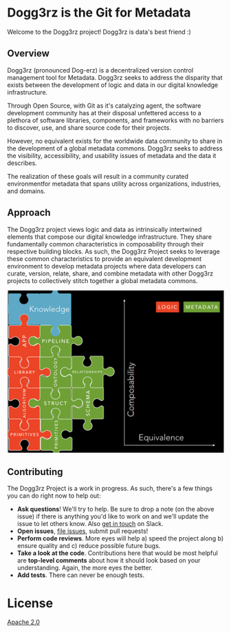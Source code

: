 # Dogg3rz is the Git for Metadata

Welcome to the Dogg3rz project! Dogg3rz is data's best friend :)

## Overview

Dogg3rz (pronounced Dog-erz) is a decentralized version control management tool for Metadata. Dogg3rz seeks to address the disparity that exists between the development of logic and data in our digital knowledge infrastructure.

Through Open Source, with Git as it's catalyzing agent, the software development community has at their disposal unfettered access to a plethora of software libraries, components, and frameworks  with no barriers to discover, use, and share source code for their projects.

However, no equivalent  exists for the worldwide data community to share in the development of a global metadata commons. Dogg3rz seeks to address the visibility, accessibility, and usability issues of metadata and the data it describes.

The realization of these goals will result in a community curated environmentfor metadata that spans utility across organizations, industries, and domains.

## Approach

The Dogg3rz project views logic and data as intrinsically intertwined elements that compose our digital knowledge infrastructure. They share fundamentally common characteristics in composability through their respective building blocks.   As such, the Dogg3rz Project seeks to leverage these common characteristics to provide an equivalent development environment to develop metadata projects where data developers can curate, version, relate, share,  and combine metadata with other Dogg3rz projects to collectively stitch together a global metadata commons.  

![Logic & Data](img/logic-metadata-puzzle.png)

## Contributing

The Dogg3rz Project is a work in progress. As such, there's a few things you can do right now to help out:

-   **Ask questions**! We'll try to help. Be sure to drop a note (on the above issue) if there is anything you'd like to work on and we'll update the issue to let others know. Also [get in touch](https://slack.textile.io) on Slack.
-   **Open issues**, [file issues](https://github.com/datacequia/go-dogg3rz/issues), submit pull requests!
-   **Perform code reviews**. More eyes will help a) speed the project along b) ensure quality and c) reduce possible future bugs.
-   **Take a look at the code**. Contributions here that would be most helpful are **top-level comments** about how it should look based on your understanding. Again, the more eyes the better.
-   **Add tests**. There can never be enough tests. 

# License

[Apache 2.0](LICENSE)
